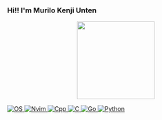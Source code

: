 ### Hi!! I'm Murilo Kenji Unten

<div align="center">
  <a href="https://github.com/MuriloUnten">
  <img height="180em" src="https://github-readme-stats.vercel.app/api?username=MuriloUnten&show_icons=true&theme=dark&include_all_commits=true&count_private=true"/>
<!--  <img height="180em" src="https://github-readme-stats.vercel.app/api/top-langs/?username=MuriloUnten&layout=compact&langs_count=7&theme=dark"/> --!>
</div>


![OS](https://img.shields.io/badge/Arch_Linux-1793D1?style=for-the-badge&logo=arch-linux&logoColor=white)
![Nvim](https://img.shields.io/badge/NeoVim-%2357A143.svg?&style=for-the-badge&logo=neovim&logoColor=white)
![Cpp](https://img.shields.io/badge/C%2B%2B-00599C?style=for-the-badge&logo=c%2B%2B&logoColor=white)
![C](https://img.shields.io/badge/C-00599C?style=for-the-badge&logo=c&logoColor=white)
![Go](https://img.shields.io/badge/Go-00ADD8?style=for-the-badge&logo=go&logoColor=white)
![Python](https://img.shields.io/badge/Python-3776AB?style=for-the-badge&logo=python&logoColor=white)
